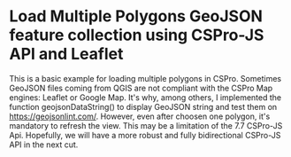# Load Multiple Polygons GeoJSON feature collection using CSPro-JS API and Leaflet
 This is a basic example for loading multiple polygons in CSPro. Sometimes GeoJSON files coming from QGIS are not compliant with 
 the CSPro Map engines: Leaflet or Google Map. It's why, among others, I implemented the function geojsonDataString() to display GeoJSON string and test 
 them on https://geojsonlint.com/. However, even after choosen one polygon, it's mandatory to refresh the view. This may be a 
 limitation of the 7.7 CSPro-JS Api. Hopefully, we will have a more robust and fully bidirectional CSPro-JS API in the next cut.
